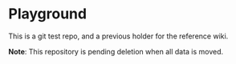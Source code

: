 # Playground

This is a git test repo, and a previous holder for the reference wiki.

**Note**: This repository is pending deletion when all data is moved.

